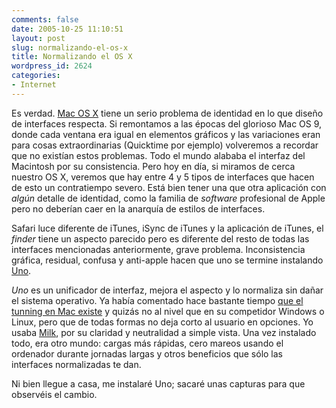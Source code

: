 ```yaml
---
comments: false
date: 2005-10-25 11:10:51
layout: post
slug: normalizando-el-os-x
title: Normalizando el OS X
wordpress_id: 2624
categories:
- Internet
---
```


Es verdad. [Mac OS X](http://www.apple.com/macosx/) tiene un serio problema de identidad en lo que diseño de interfaces respecta. Si remontamos a las épocas del glorioso Mac OS 9, donde cada ventana era igual en elementos gráficos y las variaciones eran para cosas extraordinarias (Quicktime por ejemplo) volveremos a recordar que no existían estos problemas. Todo el mundo alababa el interfaz del Macintosh por su consistencia. Pero hoy en día, si miramos de cerca nuestro OS X, veremos que hay entre 4 y 5 tipos de interfaces que hacen de esto un contratiempo severo. Está bien tener una que otra aplicación con _algún_ detalle de identidad, como la familia de _software_ profesional de Apple pero no deberían caer en la anarquía de estilos de interfaces.





Safari luce diferente de iTunes, iSync de iTunes y la aplicación de iTunes, el _finder_ tiene un aspecto parecido pero es diferente del resto de todas las interfaces mencionadas anteriormente, grave problema. Inconsistencia gráfica, residual, confusa y anti-apple hacen que uno se termine instalando [Uno](http://gui.interacto.net/index.php).





_Uno_ es un unificador de interfaz, mejora el aspecto y lo normaliza sin dañar el sistema operativo. Ya había comentado hace bastante tiempo [que el tunning en Mac existe](http://www.minid.net/2004/02/02/tunning-para-mac/) y quizás no al nivel que en su competidor Windows o Linux, pero que de todas formas no deja corto al usuario en opciones. Yo usaba [Milk](http://www.maxthemes.com/themes/), por su claridad y neutralidad a simple vista. Una vez instalado todo, era otro mundo: cargas más rápidas, cero mareos usando el ordenador durante jornadas largas y otros beneficios que sólo las interfaces normalizadas te dan.





Ni bien llegue a casa, me instalaré Uno; sacaré unas capturas para que observéis el cambio.
